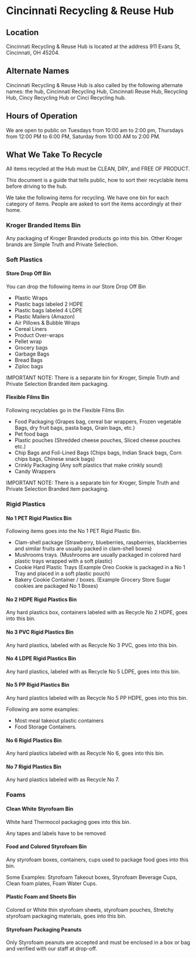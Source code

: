 # Cincinnati Recycling & Reuse Hub

## Location
Cincinnati Recycling & Reuse Hub is located at the address 911 Evans St, Cincinnati, OH 45204.

## Alternate Names
Cincinnati Recycling & Reuse Hub is also called by the following alternate names: the hub, Cincinnati Recycling Hub, Cincinnati Reuse Hub, Recycling Hub, Cincy Recycling Hub or Cinci Recycling hub.


## Hours of Operation

We are open to public on Tuesdays from 10:00 am to 2:00 pm, Thursdays from 12:00 PM to 6:00 PM, Saturday from 10:00 AM to 2:00 PM.

## What We Take To Recycle

All items recycled at the Hub must be CLEAN, DRY, and FREE OF PRODUCT.

This document is a guide that tells public, how to sort their recyclable items before driving to the hub.

We take the following items for recycling. We have one bin for each category of items. People are asked to sort the items accordingly at their home.


### Kroger Branded Items Bin
Any packaging of Kroger Branded products go into this bin. Other Kroger brands are Simple Truth and Private Selection. 

### Soft Plastics

#### Store Drop Off Bin

You can drop the following items in our Store Drop Off Bin

* Plastic Wraps
* Plastic bags labeled 2 HDPE
* Plastic bags labeled 4 LDPE
* Plastic Mailers (Amazon)
* Air Pillows & Bubble Wraps
* Cereal Liners
* Product Over-wraps
* Pellet wrap
* Grocery bags
* Garbage Bags
* Bread Bags
* Ziploc bags

IMPORTANT NOTE: There is a separate bin for Kroger, Simple Truth and Private Selection Branded item packaging. 

#### Flexible Films Bin

Following recyclables go in the Flexible Films Bin

* Food Packaging (Grapes bag, cereal bar wrappers, Frozen vegetable Bags, dry fruit bags, pasta bags, Grain bags, etc.)
* Pet food bags
* Plastic pouches (Shredded cheese pouches, Sliced cheese pouches etc.)
* Chip Bags and Foil-Lined Bags (Chips bags, Indian Snack bags,  Corn chips bags, Chinese snack bags)
* Crinkly Packaging (Any soft plastics that make crinkly sound)
* Candy Wrappers

IMPORTANT NOTE: There is a separate bin for Kroger, Simple Truth and Private Selection Branded item packaging. 

### Rigid Plastics

#### No 1 PET Rigid Plastics Bin

Following items goes into the No 1 PET Rigid Plastic Bin.

* Clam-shell package (Strawberry, blueberries, raspberries, blackberries and similar fruits are usually packed in  clam-shell boxes)
* Mushrooms trays. (Mushrooms are usually packaged in colored hard plastic trays wrapped with a soft plastic)
* Cookie Hard Plastic Trays (Example Oreo Cookie is packaged in a No 1 Tray and placed in a soft plastic pouch)
* Bakery Cookie Container / boxes. (Example Grocery Store Sugar cookies are packaged No 1 Boxes)

#### No 2 HDPE Rigid Plastics Bin

Any hard plastics box, containers labeled with as Recycle No 2 HDPE, goes into this bin.

#### No 3 PVC Rigid Plastics Bin

Any hard plastics, labeled with as Recycle No 3 PVC, goes into this bin.

#### No 4 LDPE Rigid Plastics Bin

Any hard plastics, labeled with as Recycle No 5 LDPE, goes into this bin.


#### No 5 PP Rigid Plastics Bin

Any hard plastics labeled with as Recycle No 5 PP HDPE, goes into this bin.

Following are some examples:

* Most meal takeout plastic containers
* Food Storage Containers.

#### No 6 Rigid Plastics Bin

Any hard plastics labeled with as Recycle No 6, goes into this bin.

#### No 7 Rigid Plastics Bin

Any hard plastics labeled with as Recycle No 7.


### Foams

#### Clean White Styrofoam Bin

White hard Thermocol packaging goes into this bin.

Any tapes and labels have to be removed

#### Food and Colored Styrofoam Bin

Any styrofoam boxes, containers, cups used to package food goes into this bin.

Some Examples: Styrofoam Takeout boxes, Styrofoam Beverage Cups, Clean foam plates, Foam Water Cups.

#### Plastic Foam and Sheets Bin

Colored or White thin styrofoam sheets, styrofoam pouches, Stretchy styrofoam packaging materials, goes into this bin.

#### Styrofoam Packaging Peanuts
Only Styrofoam peanuts are accepted and must be enclosed in a box or bag and verified with our staff at drop-off.


